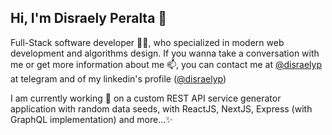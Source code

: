 ## Hi, I'm Disraely Peralta 👋

Full-Stack software developer 👨‍💻, who specialized in modern web development and algorithms design. If you wanna take a conversation with me or get more information about me 📫, you can contact me at [@disraelyp](https://t.me/disraelyp) at telegram and of my linkedin's profile ([@disraelyp](https://www.linkedin.com/in/disraelyp/))

I am currently working 🔭 on a custom REST API service generator application with random data seeds, with ReactJS, NextJS, Express (with GraphQL implementation) and more...✨ 

<!--
**disraelyp/disraelyp** is a ✨ _special_ ✨ repository because its `README.md` (this file) appears on your GitHub profile.

Here are some ideas to get you started:

- 🔭 I’m currently working on ...
- 🌱 I’m currently learning ...
- 👯 I’m looking to collaborate on ...
- 🤔 I’m looking for help with ...
- 💬 Ask me about ...
- 📫 How to reach me: ...
- 😄 Pronouns: ...
- ⚡ Fun fact: ...
-->
